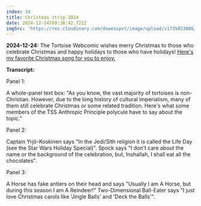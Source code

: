 ```yaml
---
index: 34
title: Christmas strip 2024
date: 2024-12-24T09:38:42.722Z
imgSrc: 'https://res.cloudinary.com/dvweaspvt/image/upload/v1735033086/034_odwtcz.png'
---
```


**2024-12-24:** The Tortoise Webcomic wishes merry Christmas to those who celebrate Christmas and happy holidays to those who have holidays! [Here's my favorite Christmas song for you to enjoy.](https://www.youtube.com/watch?v=_CeY0VdhXK8)

**Transcript:**

Panel 1:

A whole-panel text box: "As you know, the vast majority of tortoises is non-Christian. However, due to the long history of cultural imperialism, many of them still celebrate Christmas or some related tradition. Here's what some members of the TSS Anthropic Principle polycule have to say about the topic."

Panel 2:

Captain Yrjö-Koskinen says "In the Jedi/Sith religion it is called the Life Day (see the Star Wars Holiday Special)". Spock says "I don't care about the name or the background of the celebration, but, Inshallah, I shall eat all the chocolates".

Panel 3:

A Horse has fake antlers on their head and says "Usually I am A Horse, but during this season I am A Reindeer!" Two-Dimensional Ball-Eater says "I just love Christmas carols like 'Jingle Balls' and 'Deck the Balls'".
